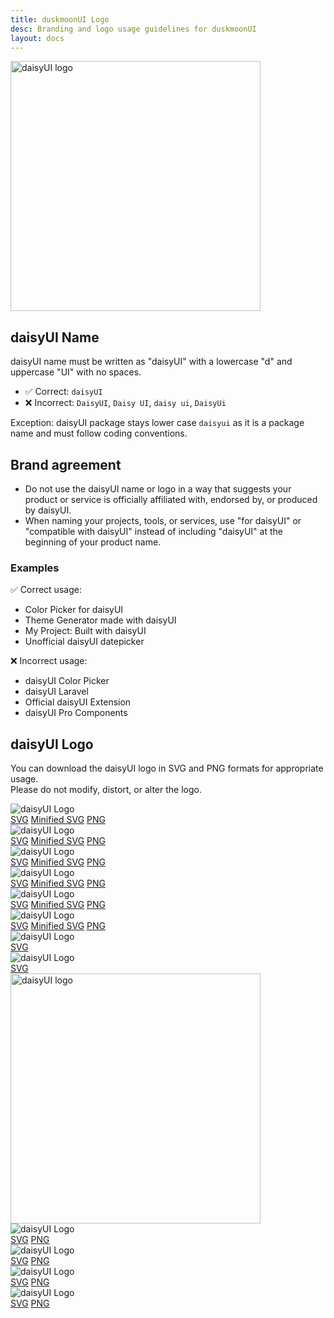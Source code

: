 ```yaml
---
title: duskmoonUI Logo
desc: Branding and logo usage guidelines for duskmoonUI
layout: docs
---
```


<script>
  import Translate from "$components/Translate.svelte"
</script>

<div class="text-center">
  <img
    class="pointer-events-none inline-block align-bottom"
    src="https://img.duskmoonui.com/images/daisyui/mark-rotating.svg"
    alt="daisyUI logo"
    width="400"
    height="400"
    loading="lazy"
  />
</div>

## daisyUI Name

daisyUI name must be written as "daisyUI" with a lowercase "d" and uppercase "UI" with no spaces.

- ✅ Correct: `daisyUI`
- ❌ Incorrect: `DaisyUI`, `Daisy UI`, `daisy ui`, `DaisyUi`

Exception: daisyUI package stays lower case `daisyui` as it is a package name and must follow coding conventions.

## Brand agreement

- Do not use the daisyUI name or logo in a way that suggests your product or service is officially affiliated with, endorsed by, or produced by daisyUI.
- When naming your projects, tools, or services, use "for daisyUI" or "compatible with daisyUI" instead of including "daisyUI" at the beginning of your product name.

### Examples

✅ Correct usage:

- Color Picker for daisyUI
- Theme Generator made with daisyUI
- My Project: Built with daisyUI
- Unofficial daisyUI datepicker

❌ Incorrect usage:

- daisyUI Color Picker
- daisyUI Laravel
- Official daisyUI Extension
- daisyUI Pro Components

## daisyUI Logo

You can download the daisyUI logo in SVG and PNG formats for appropriate usage.  
Please do not modify, distort, or alter the logo.

<div class="grid sm:grid-cols-2 gap-4 mb-4">
  <div class="m-2 outline-2 outline-offset-4 outline-base-content/5 bg-white rounded-box py-12 px-4 flex flex-col gap-6 items-center">
    <img class="size-32" src="https://img.duskmoonui.com/images/daisyui/mark-static.svg" alt="daisyUI Logo" />
    <div class="flex gap-2 sm:gap-4 text-[0.6875rem] opacity-70 text-black">
      <a target="_blank" rel="noopener, noreferrer" class="no-underline hover:underline text-black" href="https://img.duskmoonui.com/images/daisyui/mark-static.svg">SVG</a>
      <a target="_blank" rel="noopener, noreferrer" class="no-underline hover:underline text-black" href="https://img.duskmoonui.com/images/daisyui/mark-compressed.svg">Minified SVG</a>
      <a target="_blank" rel="noopener, noreferrer" class="no-underline hover:underline text-black" href="https://img.duskmoonui.com/images/daisyui/daisyui-logo-2000.png">PNG</a>
    </div>
  </div>
  <div class="m-2 outline-2 outline-offset-4 outline-base-content/5 bg-black rounded-box py-12 px-4 flex flex-col gap-6 items-center">
    <img class="size-32" src="https://img.duskmoonui.com/images/daisyui/mark-static.svg" alt="daisyUI Logo" />
    <div class="flex gap-2 sm:gap-4 text-[0.6875rem] opacity-70 text-white">
      <a target="_blank" rel="noopener, noreferrer" class="no-underline hover:underline text-white" href="https://img.duskmoonui.com/images/daisyui/mark-static.svg">SVG</a>
      <a target="_blank" rel="noopener, noreferrer" class="no-underline hover:underline text-white" href="https://img.duskmoonui.com/images/daisyui/mark-compressed.svg">Minified SVG</a>
      <a target="_blank" rel="noopener, noreferrer" class="no-underline hover:underline text-white" href="https://img.duskmoonui.com/images/daisyui/daisyui-logo-2000.png">PNG</a>
    </div>
  </div>
</div>

<div class="grid sm:grid-cols-2 gap-4 mb-4">
  <div class="m-2 outline-2 outline-offset-4 outline-base-content/5 bg-white rounded-box py-12 px-4 flex flex-col gap-6 items-center">
    <img class="w-64" src="https://img.duskmoonui.com/images/daisyui/type-dark.svg" alt="daisyUI Logo" />
    <div class="flex gap-2 sm:gap-4 text-[0.6875rem] opacity-70 text-black">
      <a target="_blank" rel="noopener, noreferrer" class="no-underline hover:underline text-black" href="https://img.duskmoonui.com/images/daisyui/type-dark.svg">SVG</a>
      <a target="_blank" rel="noopener, noreferrer" class="no-underline hover:underline text-black" href="https://img.duskmoonui.com/images/daisyui/type-dark-compressed.svg">Minified SVG</a>
      <a target="_blank" rel="noopener, noreferrer" class="no-underline hover:underline text-black" href="https://img.duskmoonui.com/images/daisyui/type-dark.png">PNG</a>
    </div>
  </div>
  <div class="m-2 outline-2 outline-offset-4 outline-base-content/5 bg-black rounded-box py-12 px-4 flex flex-col gap-6 items-center">
    <img class="w-64" src="https://img.duskmoonui.com/images/daisyui/type-light.svg" alt="daisyUI Logo" />
    <div class="flex gap-2 sm:gap-4 text-[0.6875rem] opacity-70 text-white">
      <a target="_blank" rel="noopener, noreferrer" class="no-underline hover:underline text-white" href="https://img.duskmoonui.com/images/daisyui/type-light.svg">SVG</a>
      <a target="_blank" rel="noopener, noreferrer" class="no-underline hover:underline text-white" href="https://img.duskmoonui.com/images/daisyui/type-light-compressed.svg">Minified SVG</a>
      <a target="_blank" rel="noopener, noreferrer" class="no-underline hover:underline text-white" href="https://img.duskmoonui.com/images/daisyui/type-light.png">PNG</a>
    </div>
  </div>
</div>

<div class="grid sm:grid-cols-2 gap-4 mb-4">
  <div class="m-2 outline-2 outline-offset-4 outline-base-content/5 bg-white rounded-box py-12 px-4 flex flex-col gap-6 items-center">
    <img class="w-64" src="https://img.duskmoonui.com/images/daisyui/horizontal-dark.svg" alt="daisyUI Logo" />
    <div class="flex gap-2 sm:gap-4 text-[0.6875rem] opacity-70 text-black">
      <a target="_blank" rel="noopener, noreferrer" class="no-underline hover:underline text-black" href="https://img.duskmoonui.com/images/daisyui/horizontal-dark.svg">SVG</a>
      <a target="_blank" rel="noopener, noreferrer" class="no-underline hover:underline text-black" href="https://img.duskmoonui.com/images/daisyui/horizontal-dark-compressed.svg">Minified SVG</a>
      <a target="_blank" rel="noopener, noreferrer" class="no-underline hover:underline text-black" href="https://img.duskmoonui.com/images/daisyui/horizontal-dark.png">PNG</a>
    </div>
  </div>
  <div class="m-2 outline-2 outline-offset-4 outline-base-content/5 bg-black rounded-box py-12 px-4 flex flex-col gap-6 items-center">
    <img class="w-64" src="https://img.duskmoonui.com/images/daisyui/horizontal-light.svg" alt="daisyUI Logo" />
    <div class="flex gap-2 sm:gap-4 text-[0.6875rem] opacity-70 text-white">
      <a target="_blank" rel="noopener, noreferrer" class="no-underline hover:underline text-white" href="https://img.duskmoonui.com/images/daisyui/horizontal-light.svg">SVG</a>
      <a target="_blank" rel="noopener, noreferrer" class="no-underline hover:underline text-white" href="https://img.duskmoonui.com/images/daisyui/horizontal-light-compressed.svg">Minified SVG</a>
      <a target="_blank" rel="noopener, noreferrer" class="no-underline hover:underline text-white" href="https://img.duskmoonui.com/images/daisyui/horizontal-light.png">PNG</a>
    </div>
  </div>
</div>

<div class="grid sm:grid-cols-2 gap-4 mb-4">
  <div class="m-2 outline-2 outline-offset-4 outline-base-content/5 bg-white rounded-box py-12 px-4 flex flex-col gap-6 items-center">
    <img class="size-32" src="https://img.duskmoonui.com/images/daisyui/mark-rotating.svg" alt="daisyUI Logo" />
    <div class="flex gap-2 sm:gap-4 text-[0.6875rem] opacity-70 text-black">
      <a target="_blank" rel="noopener, noreferrer" class="no-underline hover:underline text-black" href="https://img.duskmoonui.com/images/daisyui/mark-rotating.svg">SVG</a>
    </div>
  </div>
  <div class="m-2 outline-2 outline-offset-4 outline-base-content/5 bg-black rounded-box py-12 px-4 flex flex-col gap-6 items-center">
    <img class="size-32" src="https://img.duskmoonui.com/images/daisyui/mark-rotating.svg" alt="daisyUI Logo" />
    <div class="flex gap-2 sm:gap-4 text-[0.6875rem] opacity-70 text-white">
      <a target="_blank" rel="noopener, noreferrer" class="no-underline hover:underline text-white" href="https://img.duskmoonui.com/images/daisyui/mark-rotating.svg">SVG</a>
    </div>
  </div>
</div>

<div class="text-center mx-2">
  <img
    class="pointer-events-none w-full h-auto inline-block align-bottom rounded-box"
    src="https://img.duskmoonui.com/images/daisyui/guides.svg"
    alt="daisyUI logo"
    width="400"
    height="400"
    loading="lazy"
  />
</div>

<div class="grid sm:grid-cols-2 gap-4 mb-4">
  <div class="m-2 outline-2 outline-offset-4 outline-base-content/5 bg-white rounded-box py-12 px-4 flex flex-col gap-6 items-center">
    <img class="w-64" src="https://img.duskmoonui.com/images/daisyui/horizontal-mono-dark.png" alt="daisyUI Logo" />
    <div class="flex gap-2 sm:gap-4 text-[0.6875rem] opacity-70 text-black">
      <a target="_blank" rel="noopener, noreferrer" class="no-underline hover:underline text-black" href="https://img.duskmoonui.com/images/daisyui/horizontal-mono-dark.svg">SVG</a>
      <a target="_blank" rel="noopener, noreferrer" class="no-underline hover:underline text-black" href="https://img.duskmoonui.com/images/daisyui/horizontal-mono-dark.png">PNG</a>
    </div>
  </div>
  <div class="m-2 outline-2 outline-offset-4 outline-base-content/5 bg-black rounded-box py-12 px-4 flex flex-col gap-6 items-center">
    <img class="w-64" src="https://img.duskmoonui.com/images/daisyui/horizontal-mono-light.png" alt="daisyUI Logo" />
    <div class="flex gap-2 sm:gap-4 text-[0.6875rem] opacity-70 text-white">
      <a target="_blank" rel="noopener, noreferrer" class="no-underline hover:underline text-white" href="https://img.duskmoonui.com/images/daisyui/horizontal-mono-light.svg">SVG</a>
      <a target="_blank" rel="noopener, noreferrer" class="no-underline hover:underline text-white" href="https://img.duskmoonui.com/images/daisyui/horizontal-mono-light.png">PNG</a>
    </div>
  </div>
</div>

<div class="grid sm:grid-cols-2 gap-4 mb-4">
  <div class="m-2 outline-2 outline-offset-4 outline-base-content/5 bg-white rounded-box py-12 px-4 flex flex-col gap-6 items-center">
    <img class="size-32" src="https://img.duskmoonui.com/images/daisyui/mark-mono-dark.svg" alt="daisyUI Logo" />
    <div class="flex gap-2 sm:gap-4 text-[0.6875rem] opacity-70 text-black">
      <a target="_blank" rel="noopener, noreferrer" class="no-underline hover:underline text-black" href="https://img.duskmoonui.com/images/daisyui/mark-mono-dark.svg">SVG</a>
      <a target="_blank" rel="noopener, noreferrer" class="no-underline hover:underline text-black" href="https://img.duskmoonui.com/images/daisyui/mark-mono-dark.png">PNG</a>
    </div>
  </div>
  <div class="m-2 outline-2 outline-offset-4 outline-base-content/5 bg-black rounded-box py-12 px-4 flex flex-col gap-6 items-center">
    <img class="size-32" src="https://img.duskmoonui.com/images/daisyui/mark-mono-light.svg" alt="daisyUI Logo" />
    <div class="flex gap-2 sm:gap-4 text-[0.6875rem] opacity-70 text-white">
      <a target="_blank" rel="noopener, noreferrer" class="no-underline hover:underline text-white" href="https://img.duskmoonui.com/images/daisyui/mark-mono-light.svg">SVG</a>
      <a target="_blank" rel="noopener, noreferrer" class="no-underline hover:underline text-white" href="https://img.duskmoonui.com/images/daisyui/mark-mono-light.png">PNG</a>
    </div>
  </div>
</div>
